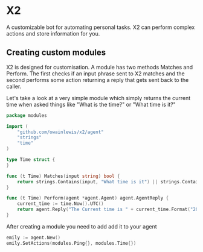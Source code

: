 # X2

A customizable bot for automating personal tasks.
X2 can perform complex actions and store information for you.

## Creating custom modules

X2 is designed for customisation. A module has two methods Matches and Perform.
The first checks if an input phrase sent to X2 matches
and the second performs some action returning a reply that gets sent back to the caller.

Let's take a look at a very simple module which simply returns the current time when asked
things like "What is the time?" or "What time is it?"

```go
package modules

import (
	"github.com/owainlewis/x2/agent"
	"strings"
	"time"
)

type Time struct {
}

func (t Time) Matches(input string) bool {
	return strings.Contains(input, "What time is it") || strings.Contains(input, "What is the time")
}

func (t Time) Perform(agent *agent.Agent) agent.AgentReply {
	current_time := time.Now().UTC()
	return agent.Reply("The Current time is " + current_time.Format("2006-01-02 MST"))
}
```

After creating a module you need to add add it to your agent

```go
emily := agent.New()
emily.SetActions(modules.Ping{}, modules.Time{})
```
